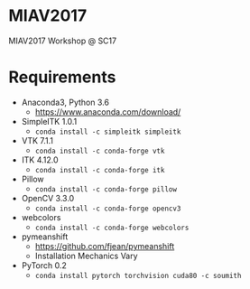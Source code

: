 # MIAV2017
MIAV2017 Workshop @ SC17

# Requirements
  * Anaconda3, Python 3.6 
    * https://www.anaconda.com/download/
  * SimpleITK 1.0.1
    * ```` conda install -c simpleitk simpleitk ````
  * VTK 7.1.1
    * ```` conda install -c conda-forge vtk ````
  * ITK 4.12.0
    * ```` conda install -c conda-forge itk ````
  * Pillow
    * ```` conda install -c conda-forge pillow ````
  * OpenCV 3.3.0
    * ```` conda install -c conda-forge opencv3 ````
  * webcolors
    * ```` conda install -c conda-forge webcolors ````
  * pymeanshift
    * https://github.com/fjean/pymeanshift
    * Installation Mechanics Vary
  * PyTorch 0.2
    * ```` conda install pytorch torchvision cuda80 -c soumith ```` 

